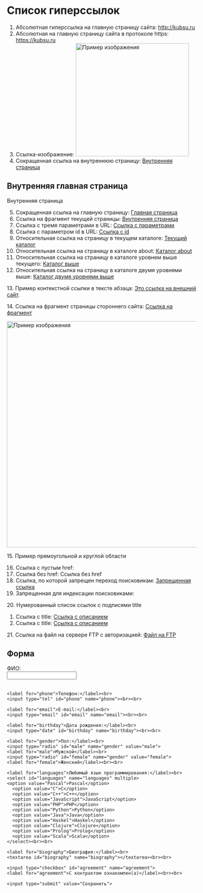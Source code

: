 <html>
<head>
  <meta charset="utf-8">
  <meta name="viewport" content="width=device-width">
  <title>Ссылки</title>
</head>
<body>

  <h1>Список гиперссылок</h1>

  <ol>
    <li>Абсолютная гиперссылка на главную страницу сайта: <a href="http://kubsu.ru">http://kubsu.ru</a></li>
    <li>Абсолютная на главную страницу сайта в протоколе https: <a href="https://kubsu.ru">https://kubsu.ru</a></li>
    <li>Ссылка-изображение: <a href="https://www.exevalleypetfoods.co.uk/wp-content/uploads/2019/01/treats-1000x1000.jpg"><img src="https://www.exevalleypetfoods.co.uk/wp-content/uploads/2019/01/treats-1000x1000.jpg" width="300" alt="Пример изображения"></a></li>
    <li>Сокращенная ссылка на внутреннюю страницу: <a href="./index2.html">Внутренняя страница</a></li>
  </ol>

  <h2 id="внутренняя_страница">Внутренняя главная страница</h2>
  <p>Внутренняя страница</p>

  <ol start = "5">
    <li>Сокращенная ссылка на главную страницу: <a href="./index2.html">Главная страница</a></li>
    <li>Ссылка на фрагмент текущей страницы: <a href="#внутренняя_страница">Внутренняя страница</a></li>
    <li>Ссылка с тремя параметрами в URL: <a href="?param1=value1&param2=value2&param3=value3">Ссылка с параметрами</a></li>
    <li>Ссылка с параметром id в URL: <a href="?id=123">Ссылка с id</a></li>
    <li>Относительная ссылка на страницу в текущем каталоге: <a href="index.html">Текущий каталог</a></li>
    <li>Относительная ссылка на страницу в каталоге about: <a href="about/index.html">Каталог about</a></li>
    <li>Относительная ссылка на страницу в каталоге уровнем выше текущего: <a href = "about/index.html">Каталог выше</a></li>
    <li>Относительная ссылка на страницу в каталоге двумя уровнями выше: <a href="about/index.html">Каталог двумя уровнями выше</a></li>
  </ol>

  <p> 13. Пример контекстной ссылки в тексте абзаца: <a href="https://vk.com/">Это ссылка на внешний сайт</a>. </p>

  <p> 14. Ссылка на фрагмент страницы стороннего сайта: <a href="https://www.vk.com#fragment">Ссылка на фрагмент</a></p>

  <img src="https://i.pinimg.com/originals/de/05/0f/de050f71079e75709d82a73543a96e6a.jpg" alt="Пример изображения" width="600" usemap="#image-map">
  <p> 15. Пример прямоугольной и круглой области</p>
  <map name="image-map">
    <area shape="rect" coords="0,0,100,100" href="https://rutube.ru/" alt="Прямоугольная область">
    <area shape="circle" coords="200,200,50" href="https://plvideo.ru/" alt="Круглая область">
  </map>

  <ol start = "16">
    <li>Ссылка с пустым href: <a href=""></a></li>
    <li>Ссылка без href: <a>Ссылка без href</a></li>
    <li>Ссылка, по которой запрещен переход поисковикам: <a href="https://www.vk.com" rel="nofollow">Запрещенная ссылка</a></li>
    <li>Запрещенная для индексации поисковиками: <meta name="robots" content="noindex, nofollow"> </li>
  </ol>
  <p>20. Нумерованный список ссылок с подписями title</p>
  <ol>
    <li>Ссылка с title: <a href="https://www.rutube.com" title="Описание     ссылки">Ссылка с описанием</a></li>
    <li>Ссылка с title: <a href="https://www.plvideo.ru" title="Описание ссылки">Ссылка с описанием</a></li>
  </ol>
    <p> 21. Ссылка на файл на сервере FTP с авторизацией: <a href="ftp://user:password@ftp.server.com/file.txt">Файл на FTP</a></p>
      <h2>Форма</h2>
  <form>
    <label for="fio">ФИО:</label><br>
    <input type="text" id="fio" name="fio"><br><br>

    <label for="phone">Телефон:</label><br>
    <input type="tel" id="phone" name="phone"><br><br>

    <label for="email">E-mail:</label><br>
    <input type="email" id="email" name="email"><br><br>

    <label for="birthday">Дата рождения:</label><br>
    <input type="date" id="birthday" name="birthday"><br><br>

    <label for="gender">Пол:</label><br>
    <input type="radio" id="male" name="gender" value="male">
    <label for="male">Мужской</label><br>
    <input type="radio" id="female" name="gender" value="female">
    <label for="female">Женский</label><br><br>

    <label for="languages">Любимый язык программирования:</label><br>
    <select id="languages" name="languages" multiple>
    <option value="Pascal">Pascal</option>
      <option value="C">C</option>
      <option value="C++">C++</option>
      <option value="JavaScript">JavaScript</option>
      <option value="PHP">PHP</option>
      <option value="Python">Python</option>
      <option value="Java">Java</option>
      <option value="Haskel">Haskel</option>
      <option value="Clojure">Clojure</option>
      <option value="Prolog">Prolog</option>
      <option value="Scala">Scala</option>
    </select><br><br>

    <label for="biography">Биография:</label><br>
    <textarea id="biography" name="biography"></textarea><br><br>

    <input type="checkbox" id="agreement" name="agreement">
    <label for="agreement">С контрактом ознакомлен(а)</label><br><br>

    <input type="submit" value="Сохранить">
  </form>



</body>
</html>
